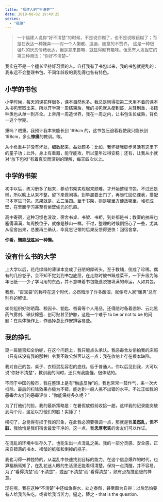 ```yaml
---
title: "福建人的“不清楚”"
date: 2018-08-02 19:40:25
series: 
  - "福建"
---
```

> 一个福建人说你“好不清楚”的时候，不是说你糊了，也不是说眼镜糊了；而是在表达一种嫌弃——对一个人懒散、邋遢、随意的不赞许。
> 这是一种很强烈的厌恶情绪表达，但是拿来自嘲，就显得颇有趣味。但愿有人发掘它的第三种用法：“你好不清楚~” 

<!--more-->

我实在不是一个擅长坚持好习惯的人。自打我有了书包以来，我的书包就是乱的：我永远不会整理书包。不同年龄段的我乱得也各有特色。

## 小学的书包

小学时候，每天的课花样很多，课本自然也多。我总是懒得把第二天用不着的课本从书包里取出来，所以开学第一周结束后，我的书包就从瘪到鼓，从轻到重，书籍种类也从单一到齐全。上帝用一周造世界，我在一周之内，让书包生长成熟，背负一这个学期。

重吗？贼重。我预计我本来能长到 199cm 的，这书包压迫着我使我只能长到 198cm，多么**惨痛**的教训。唉。

从小负重并非没有坏处，细数起来，益处颇多：比如，我怀疑我脚步灵活有这里下的童子功；此外，身上有重器，能守能攻，所以童年过得安稳；还有，让我从小就对“放下包袱”有着真实而深刻的理解，每天四次以上。

## 中学的书架

初中以后，练习册多了起来，移动书架实现起来颇难，才开始整理书包。不过还是懒，所以晚上从来不整，留下来做闲事。到早晨要出门了，再匆忙回忆课表，搭配书本塞进书包。恶果就是，丢三落四。至于书架，则是哪里方便放哪里，堆积成壁，在里面学习甚至有凿壁偷光的乐趣。

高中寄宿，这种习惯也没改，宿舍书桌、书架、书柜，到处都是书；教室的抽屉也塞得满满，每周换位子，就像是移山一样。不过，整理的时候倒细心了一些，尤其从宿舍出来，总要再三确认，毕竟忘记带的后果反馈得更快：回宿舍拿。

**你看，懒能战胜另一种懒。**

## 没有什么书的大学

上大学以后，花花绿绿的薄课本变成了丑陋的厚砖头，至于教辅，倒成了珍稀。偶有的几份卷子，会不知不觉划到书包底层，在走路时被书跺成菜干，一下升级为陈年旧纸——少了学习用的东西，并不意味着书包能逃脱被填满的命运，人如其包。

我想，“百宝袋”的称呼在这个时代，必然暗示了许多酸涩，就像夸人家“暖男”总有别样的解读。

如何组织好防晒霜、校园卡、钥匙、唇膏等个人用品，还得随时备着绷带、云北黑药气雾剂、碘伏棉签、创可贴甚至护膝，这是一个难于 to be or not to be 的问题：在具体操作上，作选择总比作安排容易些。

## 我的挣扎

窥一斑能否知全豹呢，在这个问题上，我只能点头承认。我~~恶毒~~舍友偷拍我的床照（只有床没有我的那种）令我不敢公然否认这一点：我在收纳上存在根本缺陷。

我对自己的包、桌子、衣柜混乱容忍的底线，低于普通人。你以后见到我，大可以说“你好不清楚”，教训我的同时，还只有我能懂，很体贴的。

不同于中国的股市，我在整理上是有“触底反弹”的，我也常常一鼓作气，来一次大扫除。最后的扫除效果亦极为不错，能达到一般人挑不出错的水平。不过正如我的~~恶毒~~舍友们的~~恶毒~~评价：“你能保持多久呢？”

为了打他们的脸，我的最新策略是：在暑假放假前收拾一趟，这样我的记录能突破到两个月，这足以打他们的脸！实锤了！

唠叨了，总觉得有损于我的形象，在此我必须要强调一点，那就是我**虽然乱，但不脏**，我恰恰是我们宿舍最爱干净的，这一点，我**忠厚老实**的舍友们可以作证。

---

在混乱的环境中生存久了，也能生出一点混乱之美。我的一部分灵感、安全感，正来自错落的书本、褶皱的纸张和倒掉的瓶子。

我也习得一种独特的，从混乱中快速找到目标的能力。在这个信息爆炸的时代，也算福祸焉知了，在乱花迷人眼的生活里还能看得清楚，保持一点清醒，并不容易。为了“看得清楚”而“不清楚”，或因“不清楚”而“看得清楚”，颇有点胡搅蛮缠的禅意。

现在呢，我在这种“不清楚”中还如鱼得水，处之泰然，甚至颇为自得；以后恐怕要有人给我苦头吃，或者给我当苦力。逼之，替之 - that is the question.
